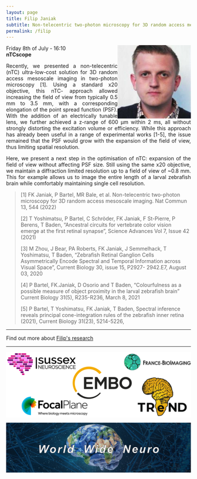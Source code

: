 ```yaml
---
layout: page
title: Filip Janiak
subtitle: Non-telecentric two-photon microscopy for 3D random access mesoscale imaging
permalink: /filip
---
```


<img align="right" width="200" src="./assets/Thumbnails/Filip.jpg"/>

Friday 8th of July - 16:10  
<strong> nTCscope </strong>

<p style='text-align: justify;'>
Recently, we presented a non-telecentric (nTC) ultra-low-cost solution for 3D random access mesoscale imaging in two-photon microscopy [1]. Using a standard x20 objective, this nTC- approach allowed increasing the field of view from typically 0.5 mm to 3.5 mm, with a corresponding elongation of the point spread function (PSF). With the addition of an electrically tunable lens, we further achieved a z-range of 600 μm within 2 ms, all without strongly distorting the excitation volume or efficiency. While this approach has already been useful in a range of experimental works [1-5], the issue remained that the PSF would grow with the expansion of the field of view, thus limiting spatial resolution.
</p>

<p style='text-align: justify;'>
Here, we present a next step in the optimisation of nTC: expansion of the field of view without affecting PSF size. Still using the same x20 objective, we maintain a diffraction limited resolution up to a field of view of ~0.8 mm. This for example allows us to image the entire length of a larval zebrafish brain while comfortably maintaining single cell resolution.
</p>

>[1] FK Janiak, P Bartel, MR Bale, et al. Non-telecentric two-photon microscopy for 3D random access mesoscale imaging. Nat Commun 13, 544 (2022)  
>
>[2] T Yoshimatsu, P Bartel, C Schröder, FK Janiak, F St-Pierre, P Berens, T Baden, “Ancestral circuits for vertebrate color vision emerge at the first retinal synapse”, Science Advances Vol 7, Issue 42 (2021)   
>
>[3] M Zhou, J Bear, PA Roberts, FK Janiak, J Semmelhack, T Yoshimatsu, T Baden, “Zebrafish Retinal Ganglion Cells Asymmetrically Encode Spectral and Temporal Information across Visual Space”, Current Biology 30, issue 15, P2927- 2942.E7, August 03, 2020
>
>[4] P Bartel, FK.Janiak, D Osorio and T Baden, “Colourfulness as a possible measure of object proximity in the larval zebrafish brain” Current Biology 31(5), R235-R236, March 8, 2021
>
>[5] P Bartel, T Yoshimatsu, FK Janiak, T Baden, Spectral inference reveals principal cone-integration rules of the zebrafish inner retina (2021), Current Biology 31(23), 5214-5226,




---

Find out more about <a href="https://profiles.sussex.ac.uk/p419761-filip-janiak/publications">Filip's research </a>



---

<img align="center" src="./assets/Logos/sponsors.png"/>


<img align="center"><img src="./assets/Logos/WWN.png"/>
